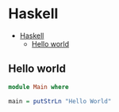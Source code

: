# Haskell

<!--ts-->
* [Haskell](hasekll.md#haskell)
   * [Hello world](hasekll.md#hello-world)

<!-- Added by: runner, at: Thu Jul  8 06:36:41 UTC 2021 -->

<!--te-->

## Hello world
```haskell
module Main where

main = putStrLn "Hello World"
```
